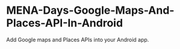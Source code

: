 # MENA-Days-Google-Maps-And-Places-API-In-Android
Add Google maps and Places APIs into your Android app.

